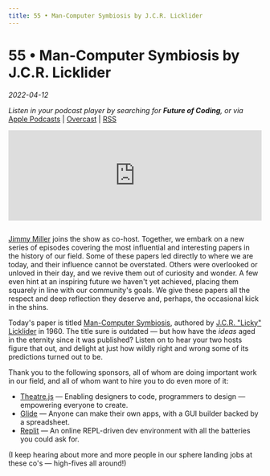 ```yaml
---
title: 55 • Man-Computer Symbiosis by J.C.R. Licklider
---
```


# 55 • Man-Computer Symbiosis by J.C.R. Licklider

_2022-04-12_

_Listen in your podcast player by searching for **Future of Coding**, or via_ [Apple Podcasts](https://podcasts.apple.com/podcast/future-of-coding/id1265527976) \| [Overcast](https://overcast.fm/itunes1265527976) \| [RSS](https://omny.fm/shows/future-of-coding/playlists/podcast.rss)

<iframe src="https://omny.fm/shows/future-of-coding/man-computer-symbiosis/embed" width="100%" height="180" frameborder="0" style="margin-bottom: 1em"></iframe>

[Jimmy Miller](https://twitter.com/jimmyhmiller) joins the show as co-host. Together, we embark on a new series of episodes covering the most influential and interesting papers in the history of our field. Some of these papers led directly to where we are today, and their influence cannot be overstated. Others were overlooked or unloved in their day, and we revive them out of curiosity and wonder. A few even hint at an inspiring future we haven't yet achieved, placing them squarely in line with our community's goals. We give these papers all the respect and deep reflection they deserve and, perhaps, the occasional kick in the shins.

Today's paper is titled [Man-Computer Symbiosis](https://en.wikipedia.org/wiki/Man-Computer_Symbiosis), authored by [J.C.R. "Licky" Licklider](https://en.wikipedia.org/wiki/J._C._R._Licklider) in 1960. The title sure is outdated — but how have the _ideas_ aged in the eternity since it was published? Listen on to hear your two hosts figure that out, and delight at just how wildly right and wrong some of its predictions turned out to be.

Thank you to the following sponsors, all of whom are doing important work in our field, and all of whom want to hire you to do even more of it:

* [Theatre.js](https://join.theatrejs.com) — Enabling designers to code, programmers to design — empowering everyone to create.
* [Glide](https://glideapps.com/jobs) — Anyone can make their own apps, with a GUI builder backed by a spreadsheet.
* [Replit](https://replit.com/jobs) — An online REPL-driven dev environment with all the batteries you could ask for.

(I keep hearing about more and more people in our sphere landing jobs at these co's — high-fives all around!)